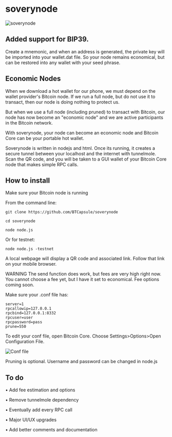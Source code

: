 # soverynode

![soverynode](https://i.nostr.build/WY3Y.gif)

## Added support for BIP39. 

Create a mnemonic, and when an address is generated, the private key will be imported into your wallet.dat file. So your node remains economical, but can be restored into any wallet with your seed phrase.

## Economic Nodes

When we download a hot wallet for our phone, we must depend on the wallet provider's Bitcoin node. If we run a full node, but do not use it to transact, then our node is doing nothing to protect us.

But when we use a full node (including pruned) to transact with Bitcoin, our node has now become an "economic node" and we are active participants in the Bitcoin network.

With soverynode, your node can become an economic node and Bitcoin Core can be your portable hot wallet.

Soverynode is written in nodejs and html. Once its running, it creates a secure tunnel between your localhost and the internet with tunnelmole. Scan the QR code, and you will be taken to a GUI wallet of your Bitcoin Core node that makes simple RPC calls. 

## How to install

Make sure your Bitcoin node is running

From the command line:

```
git clone https://github.com/BTCapsule/soverynode
```

```
cd soverynode
```

```
node node.js
```
Or for testnet:

```
node node.js -testnet
```
A local webpage will display a QR code and associated link. Follow that link on your mobile browser.

WARNING
The send function does work, but fees are very high right now. You cannot choose a fee yet, but I have it set to economical. Fee options coming soon.

Make sure your .conf file has:

```
server=1
rpcallowip=127.0.0.1
rpcbind=127.0.0.1:8332
rpcuser=user
rpcpassword=pass
prune=550
```

To edit your conf file, open Bitcoin Core. Choose Settings>Options>Open Configuration File. 

![Conf file](https://i.nostr.build/deW4.gif)

Pruning is optional.
Username and password can be changed in node.js

## To do

• Add fee estimation and options

• Remove tunnelmole dependency

• Eventually add every RPC call

• Major UI/UX upgrades

• Add better comments and documentation
